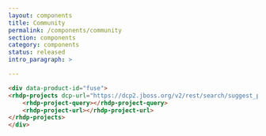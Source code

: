 ```yaml
---
layout: components
title: Community
permalink: /components/community
section: components
category: components
status: released
intro_paragraph: >

---
```

<!-- scripts: ["@rhd/rhdp-projects/rhdp-project-wc"] -->

<div data-product-id="fuse">
    <rhdp-projects dcp-url="https://dcp2.jboss.org/v2/rest/search/suggest_project_name_ngram_more_fields?sort=sys_title&amp;query=" upstream-product-id="fuse">
        <rhdp-project-query></rhdp-project-query>
        <rhdp-project-url></rhdp-project-url>
    </rhdp-projects>
</div>

```html
<div data-product-id="fuse">
<rhdp-projects dcp-url="https://dcp2.jboss.org/v2/rest/search/suggest_project_name_ngram_more_fields?sort=sys_title&amp;query=" upstream-product-id="fuse">
    <rhdp-project-query></rhdp-project-query>
    <rhdp-project-url></rhdp-project-url>
</rhdp-projects>
</div>
```
